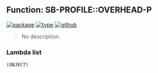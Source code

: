 ## Function: SB-PROFILE::OVERHEAD-P
[![package](https://img.shields.io/badge/Package-SB--PROFILE-5f9ea0.svg?style=social&colorA=999999)](../) [![type](https://img.shields.io/badge/Type-Function-5f9ea0.svg?style=social&colorA=999999)](../#function) [![github](https://img.shields.io/badge/GitHub-View_the_source-5f9ea0.svg?style=social&colorA=999999&logo=github)](https://github.com/sbcl/sbcl/blob/master/src/code/profile.lisp/) 

> No description.

### Lambda list
```
(OBJECT)
```

